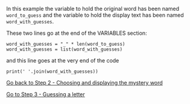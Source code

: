 In this example the variable to hold the original word has been named ```word_to_guess``` and the variable to hold the display text has been named ```word_with_guesses```.

These two lines go at the end of the VARIABLES section:

```
word_with_guesses = "_" * len(word_to_guess)
word_with_guesses = list(word_with_guesses)
```
and this line goes at the very end of the code

```
print(' '.join(word_with_guesses)) 
```


[Go back to Step 2 - Choosing and displaying the mystery word](./STEP2.md)

[Go to Step 3 - Guessing a letter](../step03-guessing_a_letter/STEP3.md)

